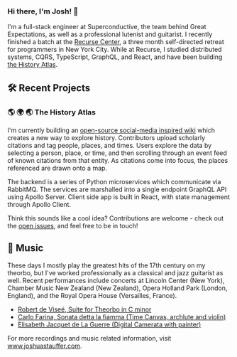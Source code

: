 ### Hi there, I'm Josh! 👋
I'm a full-stack engineer at Superconductive, the team behind Great Expectations, as well as a professional lutenist and guitarist. I recently finished a batch at the [Recurse Center](https://www.recurse.com/), a three month self-directed retreat for programmers in New York City. While at Recurse, I studied distributed systems, CQRS, TypeScript, GraphQL, and React, and have been building [the History Atlas](https://github.com/joshua-stauffer/thehistoryatlas).

## 🛠️ Recent Projects

###  🌎   🌍   🌏  The History Atlas 
I'm currently building an [open-source social-media inspired wiki](https://github.com/joshua-stauffer/thehistoryatlas) which creates a new way to explore history. Contributors upload scholarly citations and tag people, places, and times. Users explore the data by selecting a person, place, or time, and then scrolling through an event feed of known citations from that entity. As citations come into focus, the places referenced are drawn onto a map. 

The backend is a series of Python microservices which communicate via RabbitMQ. The services are marshalled into a single endpoint GraphQL API using Apollo Server. Client side app is built in React, with state management through Apollo Client. 

Think this sounds like a cool idea? Contributions are welcome - check out the [open issues](https://github.com/joshua-stauffer/thehistoryatlas/issues), and feel free to be in touch!

## 🎸 Music
These days I mostly play the greatest hits of the 17th century on my theorbo, but I've worked professionally as a classical and jazz guitarist as well. Recent performances include concerts at Lincoln Center (New York), Chamber Music New Zealand (New Zealand), Opera Holland Park (London, England), and the Royal Opera House (Versailles, France).
- [Robert de Viseé, Suite for Theorbo in C minor](https://youtu.be/ETa48V7M0eE)
- [Carlo Farina, Sonata detta la fiamma (Time Canvas, archlute and violin)](https://youtu.be/-P62PCNJf3k)
- [Elisabeth Jacquet de La Guerre (Digital Camerata with painter)](https://youtu.be/YOojtnzmKTU)

For more recordings and music related information, visit www.joshuastauffer.com.
